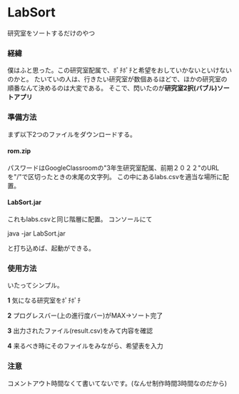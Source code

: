 # LabSort
研究室をソートするだけのやつ

### 経緯
僕はふと思った。この研究室配属で、ﾎﾟﾁﾎﾟﾁと希望をおしていかないといけないのかと。
たいていの人は、行きたい研究室が数個あるほどで、ほかの研究室の順番なんて決めるのは大変である。
そこで、閃いたのが**研究室2択(バブル)ソートアプリ**

### 準備方法
まず以下2つのファイルをダウンロードする。

#### rom.zip
パスワードはGoogleClassroomの"3年生研究室配属、前期２０２２"のURLを"/"で区切ったときの末尾の文字列。
この中にあるlabs.csvを適当な場所に配置。

#### LabSort.jar
これもlabs.csvと同じ階層に配置。
コンソールにて

java -jar LabSort.jar

と打ち込めば、起動ができる。

### 使用方法
いたってシンプル。

**1** 気になる研究室をﾎﾟﾁﾎﾟﾁ

**2** プログレスバー(上の進行度バー)がMAX→ソート完了

**3** 出力されたファイル(result.csv)をみて内容を確認

**4** 来るべき時にそのファイルをみながら、希望表を入力

### 注意
コメントアウト時間なくて書いてないです。(なんせ制作時間3時間なのだから)
